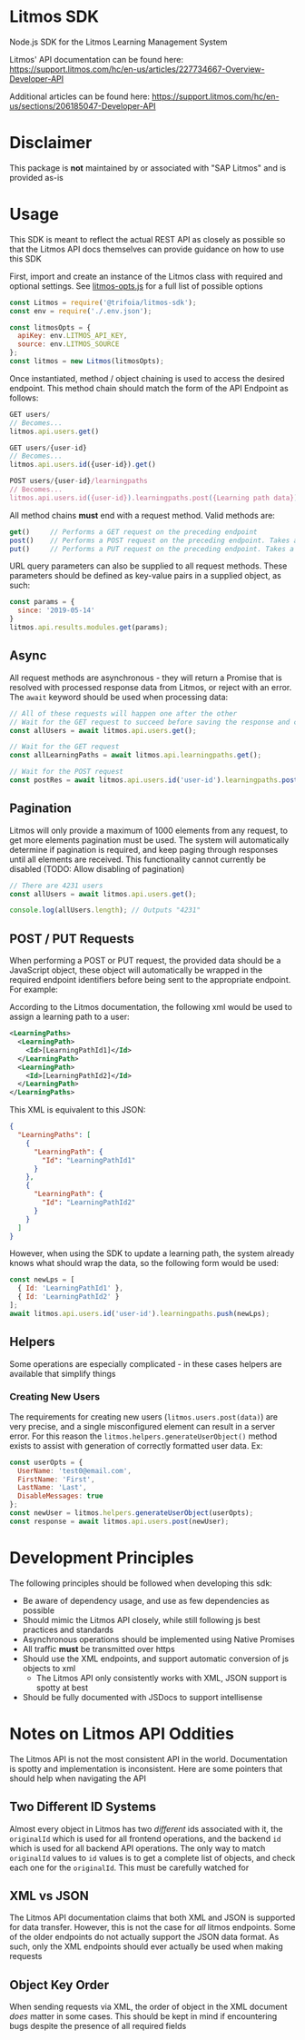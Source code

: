 # Litmos SDK
Node.js SDK for the Litmos Learning Management System

Litmos' API documentation can be found here: 
https://support.litmos.com/hc/en-us/articles/227734667-Overview-Developer-API

Additional articles can be found here:
https://support.litmos.com/hc/en-us/sections/206185047-Developer-API

# Disclaimer
This package is **not** maintained by or associated with "SAP Litmos" and is provided as-is

# Usage
This SDK is meant to reflect the actual REST API as closely as possible so that the Litmos API docs themselves can provide guidance on how to use this SDK

First, import and create an instance of the Litmos class with required and optional settings. See [litmos-opts.js](./lib/helpers/litmos-opts.js) for a full list of possible options
``` js
const Litmos = require('@trifoia/litmos-sdk');
const env = require('./.env.json');

const litmosOpts = {
  apiKey: env.LITMOS_API_KEY,
  source: env.LITMOS_SOURCE
};
const litmos = new Litmos(litmosOpts);
```

Once instantiated, method / object chaining is used to access the desired endpoint. This method chain should match the form of the API Endpoint as follows:
``` js
GET users/
// Becomes...
litmos.api.users.get()

GET users/{user-id}
// Becomes...
litmos.api.users.id({user-id}).get()

POST users/{user-id}/learningpaths
// Becomes...
litmos.api.users.id({user-id}).learningpaths.post({Learning path data})
```

All method chains **must** end with a request method. Valid methods are:
``` js
get()     // Performs a GET request on the preceding endpoint
post()    // Performs a POST request on the preceding endpoint. Takes a body to post
put()     // Performs a PUT request on the preceding endpoint. Takes a body to put
```

URL query parameters can also be supplied to all request methods. These parameters should be defined as key-value pairs in a supplied object, as such:
``` js
const params = {
  since: '2019-05-14'
}
litmos.api.results.modules.get(params);
```

## Async
All request methods are asynchronous - they will return a Promise that is resolved with processed response data from Litmos, or reject with an error. The `await` keyword should be used when processing data:
``` js
// All of these requests will happen one after the other
// Wait for the GET request to succeed before saving the response and continuing
const allUsers = await litmos.api.users.get();

// Wait for the GET request
const allLearningPaths = await litmos.api.learningpaths.get();

// Wait for the POST request
const postRes = await litmos.api.users.id('user-id').learningpaths.post({Id: 'lp-id'});
```
## Pagination
Litmos will only provide a maximum of 1000 elements from any request, to get more elements pagination must be used. The system will automatically determine if pagination is required, and keep paging through responses until all elements are received. This functionality cannot currently be disabled (TODO: Allow disabling of pagination)
``` js
// There are 4231 users
const allUsers = await litmos.api.users.get();

console.log(allUsers.length); // Outputs "4231"
```

## POST / PUT Requests
When performing a POST or PUT request, the provided data should be a JavaScript object, these object will automatically be wrapped in the required endpoint identifiers before being sent to the appropriate endpoint. For example:

According to the Litmos documentation, the following xml would be used to assign a learning path to a user:
``` xml
<LearningPaths>
  <LearningPath>
    <Id>[LearningPathId1]</Id>
  </LearningPath>
  <LearningPath>
    <Id>[LearningPathId2]</Id>
  </LearningPath>
</LearningPaths>
```

This XML is equivalent to this JSON:
``` json
{
  "LearningPaths": [
    {
      "LearningPath": {
        "Id": "LearningPathId1"
      }
    },
    {
      "LearningPath": {
        "Id": "LearningPathId2"
      }
    }
  ]
}
```

However, when using the SDK to update a learning path, the system already knows what should wrap the data, so the following form would be used:
``` js
const newLps = [
  { Id: 'LearningPathId1' },
  { Id: 'LearningPathId2' }
];
await litmos.api.users.id('user-id').learningpaths.push(newLps);
```
## Helpers
Some operations are especially complicated - in these cases helpers are available that simplify things

### Creating New Users
The requirements for creating new users (`litmos.users.post(data)`) are very precise, and a single misconfigured element can result in a server error. For this reason the `litmos.helpers.generateUserObject()` method exists to assist with generation of correctly formatted user data. Ex:
``` js
const userOpts = {
  UserName: 'test0@email.com',
  FirstName: 'First',
  LastName: 'Last',
  DisableMessages: true
};
const newUser = litmos.helpers.generateUserObject(userOpts);
const response = await litmos.api.users.post(newUser);
```
# Development Principles
The following principles should be followed when developing this sdk:
- Be aware of dependency usage, and use as few dependencies as possible
- Should mimic the Litmos API closely, while still following js best practices and standards
- Asynchronous operations should be implemented using Native Promises
- All traffic **must** be transmitted over https
- Should use the XML endpoints, and support automatic conversion of js objects to xml
  - The Litmos API only consistently works with XML, JSON support is spotty at best
- Should be fully documented with JSDocs to support intellisense

# Notes on Litmos API Oddities
The Litmos API is not the most consistent API in the world. Documentation is spotty and implementation is inconsistent. Here are some pointers that should help when navigating the API

## Two Different ID Systems
Almost every object in Litmos has two _different_ ids associated with it, the `originalId` which is used for all frontend operations, and the backend `id` which is used for all backend API operations. The only way to match `originalId` values to `id` values is to get a complete list of objects, and check each one for the `originalId`. This must be carefully watched for

## XML vs JSON
The Litmos API documentation claims that both XML and JSON is supported for data transfer. However, this is not the case for _all_ litmos endpoints. Some of the older endpoints do not actually support the JSON data format. As such, only the XML endpoints should ever actually be used when making requests

## Object Key Order
When sending requests via XML, the order of object in the XML document _does_ matter in some cases. This should be kept in mind if encountering bugs despite the presence of all required fields
